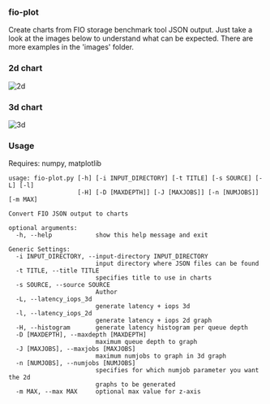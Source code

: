 ### fio-plot
Create charts from FIO storage benchmark tool JSON output.
Just take a look at the images below to understand what can be expected.
There are more examples in the 'images' folder.

### 2d chart 
![2d][2d]

### 3d chart
![3d][3d]

### Usage
Requires: numpy, matplotlib

    usage: fio-plot.py [-h] [-i INPUT_DIRECTORY] [-t TITLE] [-s SOURCE] [-L] [-l]
                       [-H] [-D [MAXDEPTH]] [-J [MAXJOBS]] [-n [NUMJOBS]] [-m MAX]
    
    Convert FIO JSON output to charts
    
    optional arguments:
      -h, --help            show this help message and exit
    
    Generic Settings:
      -i INPUT_DIRECTORY, --input-directory INPUT_DIRECTORY
                            input directory where JSON files can be found
      -t TITLE, --title TITLE
                            specifies title to use in charts
      -s SOURCE, --source SOURCE
                            Author
      -L, --latency_iops_3d
                            generate latency + iops 3d
      -l, --latency_iops_2d
                            generate latency + iops 2d graph
      -H, --histogram       generate latency histogram per queue depth
      -D [MAXDEPTH], --maxdepth [MAXDEPTH]
                            maximum queue depth to graph
      -J [MAXJOBS], --maxjobs [MAXJOBS]
                            maximum numjobs to graph in 3d graph
      -n [NUMJOBS], --numjobs [NUMJOBS]
                            specifies for which numjob parameter you want the 2d
                            graphs to be generated
      -m MAX, --max MAX     optional max value for z-axis
        

[2d]: https://github.com/louwrentius/fio-plot/blob/master/images/MX200/randread_iodepth_2019-08-04-20:22:53_1_iops_latency.png?raw=true 
[3d]: https://github.com/louwrentius/fio-plot/blob/master/images/MX200/3d-iops-jobsRandom%20Read-2019-08-04-20:45:53.png?raw=true
